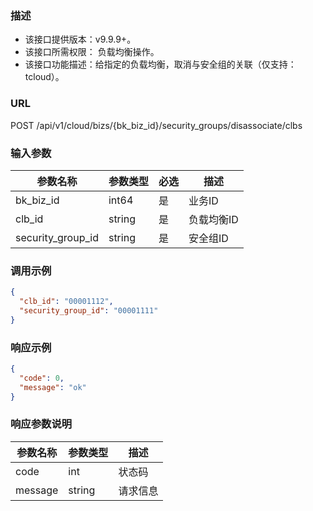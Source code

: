 ### 描述

- 该接口提供版本：v9.9.9+。
- 该接口所需权限： 负载均衡操作。
- 该接口功能描述：给指定的负载均衡，取消与安全组的关联（仅支持：tcloud）。

### URL

POST /api/v1/cloud/bizs/{bk_biz_id}/security_groups/disassociate/clbs

### 输入参数

| 参数名称            | 参数类型  | 必选   | 描述      |
|-------------------|----------|--------|----------|
| bk_biz_id         | int64    | 是     | 业务ID    |
| clb_id            | string   | 是     | 负载均衡ID |
| security_group_id | string   | 是     | 安全组ID   |

### 调用示例

```json
{
  "clb_id": "00001112",
  "security_group_id": "00001111"
}
```

### 响应示例

```json
{
  "code": 0,
  "message": "ok"
}
```

### 响应参数说明

| 参数名称 | 参数类型 | 描述    |
|---------|--------|---------|
| code    | int    | 状态码   |
| message | string | 请求信息 |

